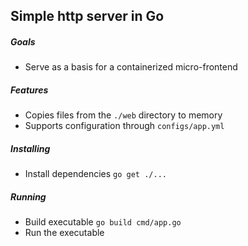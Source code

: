 ## Simple http server in Go

##### Goals
* Serve as a basis for a containerized micro-frontend

##### Features

* Copies files from the `./web` directory to memory
* Supports configuration through `configs/app.yml`

##### Installing
* Install dependencies `go get ./...`

##### Running
* Build executable `go build cmd/app.go`
* Run the executable